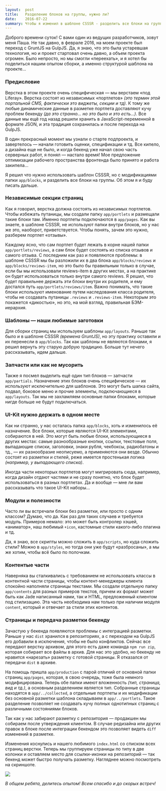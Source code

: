 ```yaml
---
layout:  post
title:   Разделение блоков на группы, нужно ли?
date:    2016-07-22
summary: Чтобы я изменил в шаблоне CSSSR - разделить все блоки на группы. Об этом я и буду писать дальше.
---
```


Доброго времени суток! С вами один из ведущих разработчиков, зовут меня Паша. Не так давно, в феврале 2016, на моем проекте был переход с GruntJS на GulpJS. Да, я знаю, что это была устаревшая технология, но и проект стартовал очень давно, а объем проекта огромен. Было непросто, но мы смогли «переехать», и я хотел бы поделиться нашим опытом сборки, а именно структурой шаблона на проекте...

### Предисловие

Верстка в этом проекте очень специфическая — мы верстаем «под Liferay». Верстка состоят из независимых «портлетов» _(это термин этой портальной CMS, фактически это виджеты, секции и тд)_. К тому же любые динамические данные в разметке портлета доставляют кучу проблем бекенду _(да это странно... но это было и это есть...)_. Все данные мы ещё год назад решили хранить в JavaScript-переменной в формате JSON, и эта традиция сохранилась и после перехода на GulpJS. 

В один прекрасный момент мы узнали о старте подпроекта, и завертелось — начали готовить оценки, спецификации и тд. Все кипело, а дизайна еще не было, и когда бекенд уже начал свою часть серверных работ, я понял — настало время! Мое предложение оптимизации рабочего пространства фронтенда было принято и работа закипела…

Я решил что нужно использовать шаблон CSSSR, но с модификациями папки `app/blocks`, и разделить все блоки на группы. Об этом я и буду писать дальше.


### Независимые секции страниц

Как я говорил, верстка должна состоять из независимых портлетов. Чтобы избежать путаницы, мы создали папку `app/portlets` и размещали такие блоки там. Именно портлеты подключаются в `app/pages`. Как вы знаете, в шаблоне CSSSR, не используют папки внутри блоков, но у нас же это, наоборот, приветствуется. Чтобы понять, зачем это нужно, разберем портлет «отзывы». 

Каждому ясно, что сам портлет будет лежать в корне нашей папки `app/portlets/reviews`, а сам блок будет состоять из списка отзывов и самого отзыва. С последним как раз и появляются проблемы: в шаблоне CSSSR мы бы разложили их в два блока `app/blocks/reviews` и `app/blocks/reviews-item`, но это было бы правильным только в случае, если бы мы использовали reviews-item в других местах, а на практике он будет использоваться только внутри самого reviews. Я решил, что будет правильнее держать эти блоки внутри их родителя, и ему достался путь `app/portlets/reviews/item`. Важно понимать, что такие блоки используют именование путем наследования класса родителя, чтобы не создавать путаницы `.reviews` и `.reviews-item`. Некоторым это покажется «дикостью», но это, на мой взгляд, правильная БЭМ-иерархия.


### Шаблоны — наши любимые заготовки

Для сборки страниц мы используем шаблоны `app/layouts`. Раньше так было и в шаблоне CSSSR _(времена GruntJS)_, но эту практику оставили и их перенесли в `app/blocks`. Так как шаблоны не являются блоками, я решил вернуть эту старую добрую традицию. Больше тут нечего рассказывать, идем дальше.

### Запчасти или как не мусорить

Также я посмел выделить ещё один тип блоков — запчасти `app/partials`. Назначение этих блоков очень специфическое — их используют исключительно для шаблонов. Это могут быть шапка сайта, подвал, боковое меню и прочие элементы, подключающиеся в `app/layouts`. Так мы не захламляем основные папки блоками, которые нигде больше не будут подключаться.

### UI-Kit нужно держать в одном месте

Как ни странно, у нас осталась папка `app/blocks`, хоть и изменилось её назначение. Все блоки, которые являются UI-Kit элементами, собираются в ней. Это могут быть любые блоки, использующиеся в других местах: самые разнообразные кнопки, ссылки, текстовые поля, выпадающие списки, заголовки, знаки рубля, чекбоксы, радиобатоны и тд., — их разнообразие неописуемо, а применяются они везде. Обычно состоят из разметки и стилей, реже имеется простенькая логика _(например, у выпадающего списка)_. 

Иногда части некоторых портлетов могут мигрировать сюда, например, когда дизайн отдают частями и не сразу понятно, что блок будет использоваться в разных портлетах. Да и вообще — мне ли вам рассказывать что такое UI-Kit наборы… 


### Модули и полезности

Часто ли вы встречали блоки без разметки, или просто с одним классом? Думаю, что да. Как раз для таких случаев и требуется модуль. Примеров немало: это может быть контролер хэшей, «аниматор», наш любимый `+icon`, кастомные стили какого-либо плагина и тд. 

Да, я знаю, все скрипты можно сложить в `app/scripts`, но куда сложить стили? Можно в `app/styles`, но тогда они уже будут «разбросаны», а мы же хотим, чтобы всё было по полочкам.

### Контентые части

Наверняка вы сталкивались с требованием не использовать классы в контентной части страницы, чтобы контент-менеджеры клиента спокойно наполняли страницы текстами. Мы создали отдельную папку `app/contents` для разных примеров текстов, причем их формат может быть как Jade написанный нами, так и HTML, предложенный клиентом под стилизацию. Эта часть необходима нам только при наличии модуля `content`, который и отвечает за стили этих контентов.

### Страницы и передача разметки бекенду

Зачастую у бекенда появляются проблемы с интеграцией разметки. Раньше у нас `dist` хранился в репозиториях, а с переходом на GulpJS его добавили в исключения, чтобы не было конфликтов. Сейчас все передают верстку архивом, для этого есть даже команда `npm run zip`, которая собирает все файлы в архив. Для нас это удобно, но бекенду не нравится «нарезать» разметку с готовой страницы. Я отказался от передачи `dist` в архиве. 

На помощь пришла `app/production` с парой отличий от основной папки страниц `app/pages`, которая, в свою очередь, тоже была немного модифицирована. Теперь обе папки имеют вложенность _(тип, страница, вид и тд.)_, а основным разделением является тип. Собранные страницы находятся в `app/../collected`, а отдельные портлеты и их модификации без основной разметки шаблона складываем в `app/../portlets`. Такое разделение позволяет не создавать кучу полных однотипных страниц с различными состояниями блоков.

Так как у нас забирают разметку с репозитория — продакшен мы собираем после утверждения клиентом. В случае редизайна или других правок в блоке после интеграции бекендом это позволяет видеть `diff` изменений в разметке.

Изменения коснулись и нашего любимого `index.html` со списком всех страниц верстки. Теперь мы группируем страницы по типу в две колонки и оставляем место для ссылки-иконки на репозиторий —  так бекенд может быстро получать разметку. Нагляднее можно посмотреть на скриншоте. 


![](http://s.csssr.ru/blog-post-ypv-2016-07-22.png)

_В общем ребята, делитесь опытом! Всем спасибо и до скорых встреч!_
